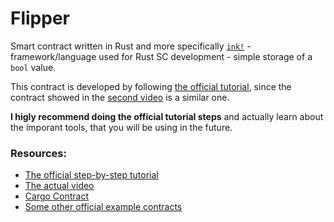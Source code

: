 # Flipper

Smart contract written in Rust and more specifically [`ink!`](https://use.ink/how-it-works) - framework/language used for Rust SC development - simple storage of a `bool` value.

This contract is developed by following [the official tutorial](https://use.ink/getting-started/setup), since the contract showed in the [second video](https://www.youtube.com/watch?v=98CIYL7FeDQ&list=PL7mnz6eNKsYlLiLfhDKtVjdSb59cBZPVL&index=2) is a similar one.

**I higly recommend doing the official tutorial steps** and actually learn about the imporant tools, that you will be using in the future.

### Resources:

- [The official step-by-step tutorial](https://use.ink/getting-started/setup)
- [The actual video](https://www.youtube.com/watch?v=wvKlKXAUAV4&list=PL7mnz6eNKsYlLiLfhDKtVjdSb59cBZPVL&t=466s](https://www.youtube.com/watch?v=98CIYL7FeDQ&list=PL7mnz6eNKsYlLiLfhDKtVjdSb59cBZPVL&index=2&t=5s))
- [Cargo Contract](https://use.ink/cargo-contract-cli/)
- [Some other official example contracts](https://use.ink/examples/smart-contracts/)
